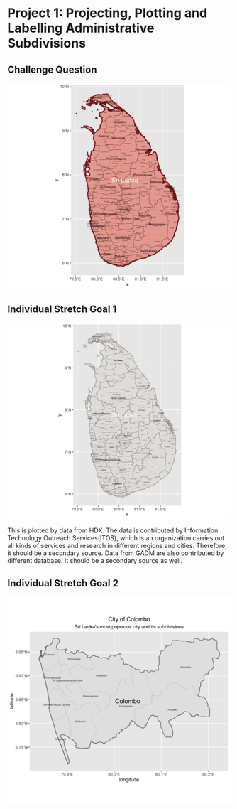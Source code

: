 # Project 1: Projecting, Plotting and Labelling Administrative Subdivisions

## Challenge Question
![GitHub Logo](sri_lanka.png)

## Individual Stretch Goal 1
![GitHub Logo](sri_lanka_hdx.png)

This is plotted by data from HDX. The data is contributed by Information Technology Outreach Services(ITOS), which is an organization carries out
all kinds of services and research in different regions and cities. Therefore, it should be a secondary source.
Data from GADM are also contributed by different database. It should be a secondary source as well.

## Individual Stretch Goal 2
![GitHub Logo](colombo.png)
